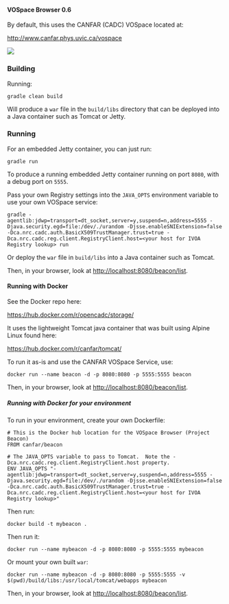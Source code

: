 #### VOSpace Browser 0.6

By default, this uses the CANFAR (CADC) VOSpace located at:

<a rel="external" href="http://www.canfar.phys.uvic.ca/vospace">http://www.canfar.phys.uvic.ca/vospace</a>

<a href="https://travis-ci.org/opencadc/storage"><img src="https://travis-ci.org/opencadc/storage.svg?branch=master" /></a>


### Building

Running:

`gradle clean build`

Will produce a `war` file in the `build/libs` directory that can be deployed into a Java container such as Tomcat or Jetty.


### Running

For an embedded Jetty container, you can just run:

`gradle run`

To produce a running embedded Jetty container running on port `8080`, with a debug port on `5555`.

Pass your own Registry settings into the `JAVA_OPTS` environment variable to use your own VOSpace service:

`gradle -agentlib:jdwp=transport=dt_socket,server=y,suspend=n,address=5555 -Djava.security.egd=file:/dev/./urandom -Djsse.enableSNIExtension=false -Dca.nrc.cadc.auth.BasicX509TrustManager.trust=true -Dca.nrc.cadc.reg.client.RegistryClient.host=<your host for IVOA Registry lookup> run`

Or deploy the `war` file in `build/libs` into a Java container such as Tomcat.

Then, in your browser, look at <a href="http://localhost:8080/beacon/list">http://localhost:8080/beacon/list</a>.

#### Running with Docker

See the Docker repo here:

<a rel="external" href="https://hub.docker.com/r/opencadc/storage/">https://hub.docker.com/r/opencadc/storage/</a>

It uses the lightweight Tomcat java container that was built using Alpine Linux found here:

<a href="https://hub.docker.com/r/canfar/tomcat/" rel="external">https://hub.docker.com/r/canfar/tomcat/</a>

To run it as-is and use the CANFAR VOSpace Service, use:

`docker run --name beacon -d -p 8080:8080 -p 5555:5555 beacon`

Then, in your browser, look at <a href="http://localhost:8080/beacon/list">http://localhost:8080/beacon/list</a>.

##### Running with Docker for your environment

To run in your environment, create your own Dockerfile:

```
# This is the Docker hub location for the VOSpace Browser (Project Beacon)
FROM canfar/beacon

# The JAVA_OPTS variable to pass to Tomcat.  Note the -Dca.nrc.cadc.reg.client.RegistryClient.host property.
ENV JAVA_OPTS "-agentlib:jdwp=transport=dt_socket,server=y,suspend=n,address=5555 -Djava.security.egd=file:/dev/./urandom -Djsse.enableSNIExtension=false -Dca.nrc.cadc.auth.BasicX509TrustManager.trust=true -Dca.nrc.cadc.reg.client.RegistryClient.host=<your host for IVOA Registry lookup>"
```

Then run:

`docker build -t mybeacon .`

Then run it:

`docker run --name mybeacon -d -p 8080:8080 -p 5555:5555 mybeacon`

Or mount your own built `war`:

`docker run --name mybeacon -d -p 8080:8080 -p 5555:5555 -v $(pwd)/build/libs:/usr/local/tomcat/webapps mybeacon`

Then, in your browser, look at <a href="http://localhost:8080/beacon/list">http://localhost:8080/beacon/list</a>.

